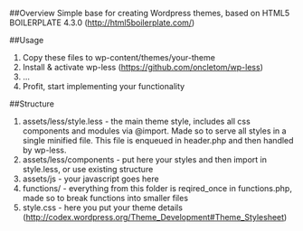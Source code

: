 ##Overview
Simple base for creating Wordpress themes, based on HTML5 BOILERPLATE 4.3.0 (http://html5boilerplate.com/)

##Usage
1. Copy these files to wp-content/themes/your-theme
2. Install & activate wp-less (https://github.com/oncletom/wp-less)
3. ...
4. Profit, start implementing your functionality

##Structure
1. assets/less/style.less - the main theme style, includes all css components and modules via @import. 
Made so to serve all styles in a single minified file. This file is enqueued in header.php and then handled by wp-less.
2. assets/less/components - put here your styles and then import in style.less, or use existing structure
3. assets/js - your javascript goes here
4. functions/ - everything from this folder is reqired_once in functions.php, made so to break functions into smaller files
5. style.css - here you put your theme details (http://codex.wordpress.org/Theme_Development#Theme_Stylesheet)
